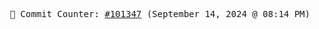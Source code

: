 <p align="center">
    <samp>
        📮 Commit Counter: <a href="https://github.com/Javascript-void0/Javascript-void0/commits/main">#101347</a> (September 14, 2024 @ 08:14 PM)
    </samp>
</p>